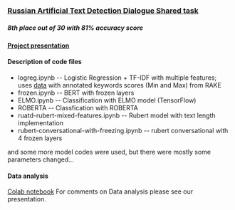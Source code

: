 ### [Russian Artificial Text Detection Dialogue Shared task](https://www.kaggle.com/c/ruatd-2022-bi/) 
##### 8th place out of 30 with 81% accuracy score
#### [Project presentation](https://docs.google.com/presentation/d/1sWbo6Toc60kEPzwrjAAK4qzuVdgNHaIeGA9yuKpVq8M/edit?usp=sharing)
#### Description of code files
* logreg.ipynb -- Logistic Regression + TF-IDF with multiple features; uses [data](https://drive.google.com/file/d/1bW0NiUSqriUNxwFd4ToQIPssBOl-gDcQ/view?usp=sharing) with annotated keywords scores (Min and Max) from RAKE
* frozen.ipynb -- BERT with frozen layers
* ELMO.ipynb -- Classification with ELMO model (TensorFlow)
* ROBERTA -- Classfication with ROBERTA
* ruatd-rubert-mixed-features.ipynb -- Rubert model with text length implementation
* rubert-conversational-with-freezing.ipynb -- rubert conversational with 4 frozen layers

and some more model codes were used, but there were mostly some parameters changed...

#### Data analysis
[Colab notebook](https://colab.research.google.com/drive/1gShXlB-_qjmLzNr32meqEuWQuVoDWvZk?usp=sharing)
For comments on Data analysis please see our presentation.
